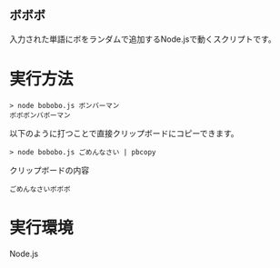 ボボボ
--
入力された単語にボをランダムで追加するNode.jsで動くスクリプトです。

# 実行方法

```
> node bobobo.js ボンバーマン
ボボボンバボーマン
```

以下のように打つことで直接クリップボードにコピーできます。

```
> node bobobo.js ごめんなさい | pbcopy
```

クリップボードの内容
```
ごめんなさいボボボ
```

# 実行環境
Node.js 